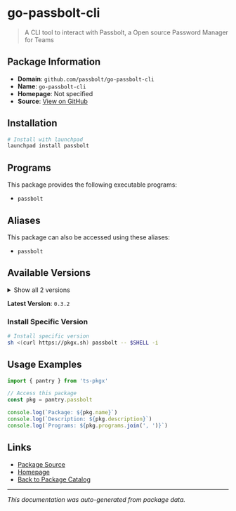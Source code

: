 # go-passbolt-cli

> A CLI tool to interact with Passbolt, a Open source Password Manager for Teams

## Package Information

- **Domain**: `github.com/passbolt/go-passbolt-cli`
- **Name**: `go-passbolt-cli`
- **Homepage**: Not specified
- **Source**: [View on GitHub](https://github.com/pkgxdev/pantry/tree/main/projects/github.com/passbolt/go-passbolt-cli/package.yml)

## Installation

```bash
# Install with launchpad
launchpad install passbolt
```

## Programs

This package provides the following executable programs:

- `passbolt`

## Aliases

This package can also be accessed using these aliases:

- `passbolt`

## Available Versions

<details>
<summary>Show all 2 versions</summary>

- `0.3.2`, `0.3.1`

</details>

**Latest Version**: `0.3.2`

### Install Specific Version

```bash
# Install specific version
sh <(curl https://pkgx.sh) passbolt -- $SHELL -i
```

## Usage Examples

```typescript
import { pantry } from 'ts-pkgx'

// Access this package
const pkg = pantry.passbolt

console.log(`Package: ${pkg.name}`)
console.log(`Description: ${pkg.description}`)
console.log(`Programs: ${pkg.programs.join(', ')}`)
```

## Links

- [Package Source](https://github.com/pkgxdev/pantry/tree/main/projects/github.com/passbolt/go-passbolt-cli/package.yml)
- [Homepage](#)
- [Back to Package Catalog](../../package-catalog.md)

---

*This documentation was auto-generated from package data.*

